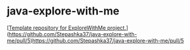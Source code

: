 # java-explore-with-me
[[Template repository for ExploreWithMe project.](https://github.com/Stepashka37/java-explore-with-me/pull/5)](https://github.com/Stepashka37/java-explore-with-me/pull/5)https://github.com/Stepashka37/java-explore-with-me/pull/5
